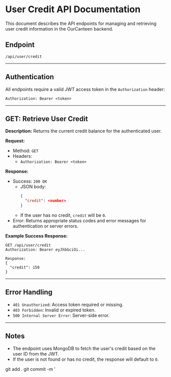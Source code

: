 # User Credit API Documentation

This document describes the API endpoints for managing and retrieving user credit information in the OurCanteen backend.

## Endpoint

`/api/user/credit`

---

## Authentication
All endpoints require a valid JWT access token in the `Authorization` header:

```
Authorization: Bearer <token>
```

---

## GET: Retrieve User Credit

**Description:**
Returns the current credit balance for the authenticated user.

**Request:**
- Method: `GET`
- Headers:
  - `Authorization: Bearer <token>`

**Response:**
- Success: `200 OK`
  - JSON body:
    ```json
    {
      "credit": <number>
    }
    ```
  - If the user has no credit, `credit` will be `0`.
- Error: Returns appropriate status codes and error messages for authentication or server errors.

**Example Success Response:**
```
GET /api/user/credit
Authorization: Bearer eyJhbGciOi...

Response:
{
  "credit": 150
}
```

---


## Error Handling
- `401 Unauthorized`: Access token required or missing.
- `403 Forbidden`: Invalid or expired token.
- `500 Internal Server Error`: Server-side error.

---

## Notes
- The endpoint uses MongoDB to fetch the user's credit based on the user ID from the JWT.
- If the user is not found or has no credit, the response will default to `0`.


git add . 
git commit -m '